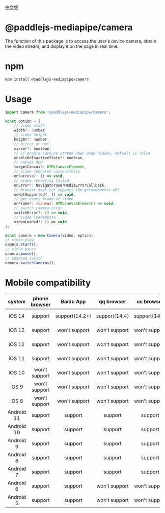 [中文版](./README_cn.md)

# @paddlejs-mediapipe/camera
The function of this package is to access the user's device camera, obtain the video stream, and display it on the page in real time.

# npm

```bash
npm install @paddlejs-mediapipe/camera
```

# Usage

```javascript
import Camera from '@paddlejs-mediapipe/camera';

const option = {
    // video width
    width?: number,
    // video height
    height?: number,
    // mirror or not
    mirror?: boolean,
    // if enable capture stream when page hidden, default is false
    enableOnInactiveState?: boolean,
    // canvas DOM
    targetCanvas?: HTMLCanvasElement,
    // video rendered successfully
    onSuccess?: () => void,
    // video rendering failed
    onError?: NavigatorUserMediaErrorCallback,
    // browser does not support the getusermedia API
    onNotSupported?: () => void,
    // get every frame of video
    onFrame?: (canvas: HTMLCanvasElement) => void,
    // switch camera error
    switchError?: () => void,
    // video loadedData
    videoLoaded?: () => void
};

const camera = new Camera(video, option);
// video play
camera.start();
// video pause
camera.pause();
// cameras switch
camera.switchCameras();
```

# Mobile compatibility
| system | phone browser | Baidu App | qq browser | uc browser | weChat |
| :---: | :---: | :---: | :---: | :---: | :---: |
| iOS 14  | support | support(14.2+) | support(14.4) | support(14.4) | won't support |
| iOS 13  | support | won't support | won't support | won't support | won't support |
| iOS 12  | support | won't support | won't support | won't support | won't support |
| iOS 11  | support | won't support | won't support | won't support | won't support |
| iOS 10  | won't support | won't support | won't support | won't support | won't support |
| iOS 9  | won't support | won't support | won't support | won't support | won't support |
| iOS 8  | won't support | won't support | won't support | won't support | won't support |
| Android 11 | support | support | support | support | support |
| Android 10 | support | support | support | support | support |
| Android 9 | support | support | support | support | support |
| Android 8 | support | support | support | support | support |
| Android 7 | support | support | support | support | support |
| Android 6 | support | support | won't support | won't support | support |
| Android 5 | support | support | won't support | won't support | support |
